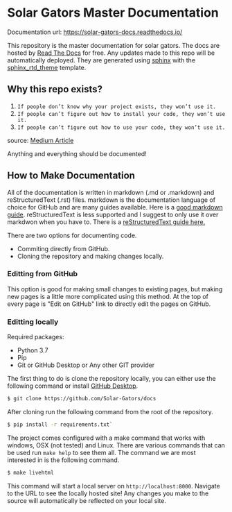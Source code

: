 # Solar Gators Master Documentation

Documentation url: https://solar-gators-docs.readthedocs.io/

This repository is the master documentation for solar gators. The docs are hosted by [Read The Docs](https://readthedocs.org/) for free. Any updates made to this repo will be automatically deployed. They are generated using [sphinx](https://www.sphinx-doc.org/en/master/) with the [sphinx_rtd_theme](https://github.com/readthedocs/sphinx_rtd_theme) template.

## Why this repo exists?

1. `If people don’t know why your project exists, they won’t use it.`
2. `If people can’t figure out how to install your code, they won’t use it.`
3. `If people can’t figure out how to use your code, they won’t use it.`

source: [Medium Article](https://link.medium.com/UeKmgYx9E7)

Anything and everything should be documented!

## How to Make Documentation

All of the documentation is written in markdown (.md or .markdown) and reStructuredText (.rst) files. markdown is the documentation language of choice for GitHub and are many guides available. Here is a [good markdown guide](https://www.markdownguide.org/getting-started/). reStructuredText is less supported and I suggest to only use it over markdwon when you have to. There is a [reStructuredText guide here.](https://thomas-cokelaer.info/tutorials/sphinx/rest_syntax.html)

There are two options for documenting code.

- Commiting directly from GitHub.
- Cloning the repository and making changes locally.

### Editting from GitHub

This option is good for making small changes to existing pages, but making new pages is a little more complicated using this method. At the top of every page is "Edit on GitHub" link to directly edit the pages on GitHub.

### Editting locally

Required packages:
- Python 3.7
- Pip
- Git or GitHub Desktop or Any other GIT provider 

The first thing to do is clone the repository locally, you can either use the following command or install [GitHub Desktop](https://desktop.github.com/).

```Bash
$ git clone https://github.com/Solar-Gators/docs
```

After cloning run the following command from the root of the repository.

```Bash
$ pip install -r requirements.txt`
```

The project comes configured with a make command that works with windows, OSX (not tested) and Linux. There are various commands that can be used run `make help` to see them all. The command we are most interested in is the following command. 

```Bash
$ make livehtml
```

This command will start a local server on `http://localhost:8000`. Navigate to the URL to see the locally hosted site! Any changes you make to the source will automatically be reflected on your local site.
